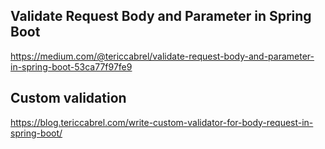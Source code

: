 ## Validate Request Body and Parameter in Spring Boot
https://medium.com/@tericcabrel/validate-request-body-and-parameter-in-spring-boot-53ca77f97fe9
## Custom validation
https://blog.tericcabrel.com/write-custom-validator-for-body-request-in-spring-boot/